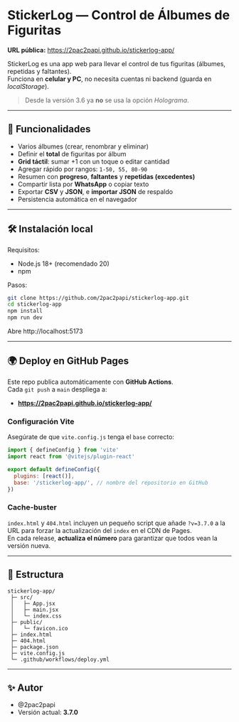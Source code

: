 # StickerLog — Control de Álbumes de Figuritas

**URL pública:** https://2pac2papi.github.io/stickerlog-app/

StickerLog es una app web para llevar el control de tus figuritas (álbumes, repetidas y faltantes).  
Funciona en **celular y PC**, no necesita cuentas ni backend (guarda en *localStorage*).

> Desde la versión 3.6 ya **no** se usa la opción *Holograma*.

---

## 🚀 Funcionalidades
- Varios álbumes (crear, renombrar y eliminar)
- Definir el **total** de figuritas por álbum
- **Grid táctil**: sumar +1 con un toque o editar cantidad
- Agregar rápido por rangos: `1-50, 55, 80-90`
- Resumen con **progreso**, **faltantes** y **repetidas (excedentes)**
- Compartir lista por **WhatsApp** o copiar texto
- Exportar **CSV** y **JSON**, e **importar JSON** de respaldo
- Persistencia automática en el navegador

---

## 🛠️ Instalación local

Requisitos:
- Node.js 18+ (recomendado 20)
- npm

Pasos:
```bash
git clone https://github.com/2pac2papi/stickerlog-app.git
cd stickerlog-app
npm install
npm run dev
```

Abre http://localhost:5173

---

## 🌍 Deploy en GitHub Pages

Este repo publica automáticamente con **GitHub Actions**.  
Cada `git push` a `main` despliega a:

- **https://2pac2papi.github.io/stickerlog-app/**

### Configuración Vite
Asegúrate de que `vite.config.js` tenga el `base` correcto:
```js
import { defineConfig } from 'vite'
import react from '@vitejs/plugin-react'

export default defineConfig({
  plugins: [react()],
  base: '/stickerlog-app/', // nombre del repositorio en GitHub
})
```

### Cache-buster
`index.html` y `404.html` incluyen un pequeño script que añade `?v=3.7.0` a la URL para forzar la actualización del `index` en el CDN de Pages.  
En cada release, **actualiza el número** para garantizar que todos vean la versión nueva.

---

## 📂 Estructura
```
stickerlog-app/
 ├─ src/
 │   ├─ App.jsx
 │   ├─ main.jsx
 │   └─ index.css
 ├─ public/
 │   └─ favicon.ico
 ├─ index.html
 ├─ 404.html
 ├─ package.json
 ├─ vite.config.js
 └─ .github/workflows/deploy.yml
```

---

## ✨ Autor
- @2pac2papi
- Versión actual: **3.7.0**
